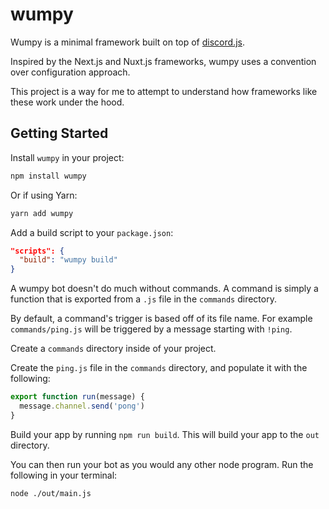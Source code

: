 # wumpy

Wumpy is a minimal framework built on top of [discord.js](https://github.com/discordjs/discord.js).

Inspired by the Next.js and Nuxt.js frameworks, wumpy uses a convention over configuration approach.

This project is a way for me to attempt to understand how frameworks like these work under the hood.

## Getting Started

Install `wumpy` in your project:

```bash
npm install wumpy
```

Or if using Yarn:

```bash
yarn add wumpy
```

Add a build script to your `package.json`:

```json
"scripts": {
  "build": "wumpy build"
}
```

A wumpy bot doesn't do much without commands. A command is simply a function that is exported from a `.js` file in the `commands` directory.

By default, a command's trigger is based off of its file name. For example `commands/ping.js` will be triggered by a message starting with `!ping`.

Create a `commands` directory inside of your project.

Create the `ping.js` file in the `commands` directory, and populate it with the following:

```js
export function run(message) {
  message.channel.send('pong')
}
```

Build your app by running `npm run build`. This will build your app to the `out` directory.

You can then run your bot as you would any other node program. Run the following in your terminal:

```bash
node ./out/main.js
```
